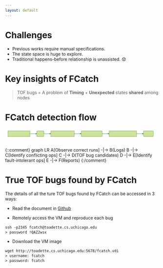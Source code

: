 ```yaml
---
layout: default
---
```


# [](#header-1)Challenges
* Previous works require manual specifications.
* The state space is huge to explore.
* Traditional happens-before relationship is unassisted. :worried:

# [](#header-1)Key insights of FCatch

> TOF bugs = A problem of **Timing** + **Unexpected** states **shared** among nodes

# [](#header-1)FCatch detection flow
![](./fcatch-flow.svg)

{::comment}
graph LR
A[Observe correct runs] -|-> B(Logs)
B -|-> C[Identify conflicting ops]
C -|-> D(TOF bug candidates)
D -|-> E[Identify fault-intolerant ops]
E -|-> F(Reports)
{:/comment}

# [](#header-1)True TOF bugs found by FCatch
The details of all the ture TOF bugs found by FCatch can be accessed in 3 ways:
* Read the document in [Github](https://github.com/haopeng-liu/TOF-bugs)

* Remotely access the VM and reproduce each bug
```
ssh -p2345 fcatch@toadette.cs.uchicago.edu
> password !QAZ2wsx
```
* Download the VM image
```
wget http://toadette.cs.uchicago.edu:5678/fcatch.vdi
> username: fcatch
> password: fcatch
```

